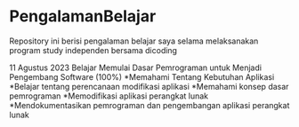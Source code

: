 # PengalamanBelajar
Repository ini berisi pengalaman belajar saya selama melaksanakan program study independen bersama dicoding

11 Agustus 2023
Belajar Memulai Dasar Pemrograman untuk Menjadi Pengembang Software (100%)
  *Memahami Tentang Kebutuhan Aplikasi 
  *Belajar tentang perencanaan modifikasi aplikasi
  *Memahami konsep dasar pemrograman 
  *Memodifikasi aplikasi perangkat lunak 
  *Mendokumentasikan pemrograman dan pengembangan aplikasi perangkat lunak  

